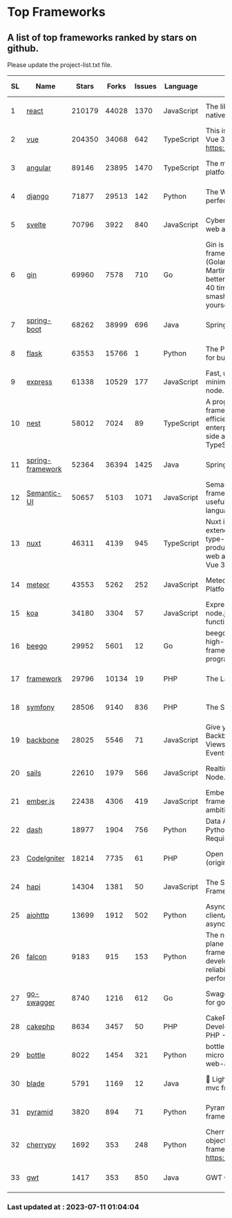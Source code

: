 # Top Frameworks
## A list of top frameworks ranked by stars on github.  
Please update the project-list.txt file.

| SL| Name  | Stars| Forks| Issues | Language | Description | Last Commit |
| --| ------| -----| ---- | ------ | -------- | ----------- | ----------- |
| 1 | [react](https://github.com/facebook/react) | 210179 | 44028 | 1370 | JavaScript | The library for web and native user interfaces | 2023-07-07 15:09:45 |
| 2 | [vue](https://github.com/vuejs/vue) | 204350 | 34068 | 642 | TypeScript | This is the repo for Vue 2. For Vue 3, go to https://github.com/vuejs/core | 2023-04-27 09:43:19 |
| 3 | [angular](https://github.com/angular/angular) | 89146 | 23895 | 1470 | TypeScript | The modern web developer’s platform | 2023-07-10 14:17:18 |
| 4 | [django](https://github.com/django/django) | 71877 | 29513 | 142 | Python | The Web framework for perfectionists with deadlines. | 2023-07-10 11:17:28 |
| 5 | [svelte](https://github.com/sveltejs/svelte) | 70796 | 3922 | 840 | JavaScript | Cybernetically enhanced web apps | 2023-07-10 19:35:14 |
| 6 | [gin](https://github.com/gin-gonic/gin) | 69960 | 7578 | 710 | Go | Gin is a HTTP web framework written in Go (Golang). It features a Martini-like API with much better performance -- up to 40 times faster. If you need smashing performance, get yourself some Gin. | 2023-06-05 01:52:39 |
| 7 | [spring-boot](https://github.com/spring-projects/spring-boot) | 68262 | 38999 | 696 | Java | Spring Boot | 2023-07-10 15:19:05 |
| 8 | [flask](https://github.com/pallets/flask) | 63553 | 15766 | 1 | Python | The Python micro framework for building web applications. | 2023-07-01 16:24:20 |
| 9 | [express](https://github.com/expressjs/express) | 61338 | 10529 | 177 | JavaScript | Fast, unopinionated, minimalist web framework for node. | 2023-05-16 01:53:48 |
| 10 | [nest](https://github.com/nestjs/nest) | 58012 | 7024 | 89 | TypeScript | A progressive Node.js framework for building efficient, scalable, and enterprise-grade server-side applications with TypeScript/JavaScript 🚀 | 2023-07-04 07:31:48 |
| 11 | [spring-framework](https://github.com/spring-projects/spring-framework) | 52364 | 36394 | 1425 | Java | Spring Framework | 2023-07-10 20:42:37 |
| 12 | [Semantic-UI](https://github.com/Semantic-Org/Semantic-UI) | 50657 | 5103 | 1071 | JavaScript | Semantic is a UI component framework based around useful principles from natural language. | 2023-01-11 17:05:32 |
| 13 | [nuxt](https://github.com/nuxt/nuxt) | 46311 | 4139 | 945 | TypeScript | Nuxt is an intuitive and extendable way to create type-safe, performant and production-grade full-stack web apps and websites with Vue 3. | 2023-07-10 14:48:57 |
| 14 | [meteor](https://github.com/meteor/meteor) | 43553 | 5262 | 252 | JavaScript | Meteor, the JavaScript App Platform | 2023-07-07 13:34:54 |
| 15 | [koa](https://github.com/koajs/koa) | 34180 | 3304 | 57 | JavaScript | Expressive middleware for node.js using ES2017 async functions | 2023-05-17 07:50:49 |
| 16 | [beego](https://github.com/beego/beego) | 29952 | 5601 | 12 | Go | beego is an open-source, high-performance web framework for the Go programming language. | 2023-07-10 13:50:44 |
| 17 | [framework](https://github.com/laravel/framework) | 29796 | 10134 | 19 | PHP | The Laravel Framework. | 2023-07-10 19:32:22 |
| 18 | [symfony](https://github.com/symfony/symfony) | 28506 | 9140 | 836 | PHP | The Symfony PHP framework | 2023-07-10 14:42:42 |
| 19 | [backbone](https://github.com/jashkenas/backbone) | 28025 | 5546 | 71 | JavaScript | Give your JS App some Backbone with Models, Views, Collections, and Events | 2023-01-04 11:09:21 |
| 20 | [sails](https://github.com/balderdashy/sails) | 22610 | 1979 | 566 | JavaScript | Realtime MVC Framework for Node.js | 2023-07-07 20:49:06 |
| 21 | [ember.js](https://github.com/emberjs/ember.js) | 22438 | 4306 | 419 | JavaScript | Ember.js - A JavaScript framework for creating ambitious web applications | 2023-06-30 20:11:09 |
| 22 | [dash](https://github.com/plotly/dash) | 18977 | 1904 | 756 | Python | Data Apps & Dashboards for Python. No JavaScript Required. | 2023-06-29 19:46:37 |
| 23 | [CodeIgniter](https://github.com/bcit-ci/CodeIgniter) | 18214 | 7735 | 61 | PHP | Open Source PHP Framework (originally from EllisLab) | 2023-04-07 17:57:13 |
| 24 | [hapi](https://github.com/hapijs/hapi) | 14304 | 1381 | 50 | JavaScript | The Simple, Secure Framework Developers Trust | 2023-04-24 22:09:20 |
| 25 | [aiohttp](https://github.com/aio-libs/aiohttp) | 13699 | 1912 | 502 | Python | Asynchronous HTTP client/server framework for asyncio and Python | 2023-07-09 13:16:56 |
| 26 | [falcon](https://github.com/falconry/falcon) | 9183 | 915 | 153 | Python | The no-magic web data plane API and microservices framework for Python developers, with a focus on reliability, correctness, and performance at scale. | 2023-07-08 08:44:38 |
| 27 | [go-swagger](https://github.com/go-swagger/go-swagger) | 8740 | 1216 | 612 | Go | Swagger 2.0 implementation for go | 2023-07-01 05:17:38 |
| 28 | [cakephp](https://github.com/cakephp/cakephp) | 8634 | 3457 | 50 | PHP | CakePHP: The Rapid Development Framework for PHP - Official Repository | 2023-07-08 07:51:28 |
| 29 | [bottle](https://github.com/bottlepy/bottle) | 8022 | 1454 | 321 | Python | bottle.py is a fast and simple micro-framework for python web-applications. | 2022-09-05 15:24:52 |
| 30 | [blade](https://github.com/lets-blade/blade) | 5791 | 1169 | 12 | Java | :rocket: Lightning fast and elegant mvc framework for Java8 | 2023-06-16 05:18:49 |
| 31 | [pyramid](https://github.com/Pylons/pyramid) | 3820 | 894 | 71 | Python | Pyramid - A Python web framework | 2023-05-11 06:49:29 |
| 32 | [cherrypy](https://github.com/cherrypy/cherrypy) | 1692 | 353 | 248 | Python | CherryPy is a pythonic, object-oriented HTTP framework.      https://cherrypy.dev | 2023-05-04 23:04:12 |
| 33 | [gwt](https://github.com/gwtproject/gwt) | 1417 | 353 | 850 | Java | GWT Open Source Project | 2023-07-03 13:48:40 |

### Last updated at : 2023-07-11 01:04:04
